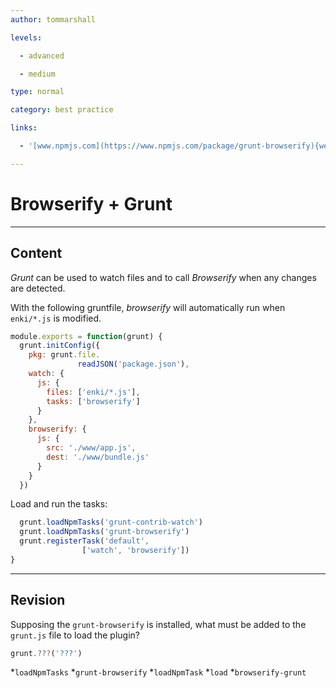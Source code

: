 ```yaml
---
author: tommarshall

levels:

  - advanced

  - medium

type: normal

category: best practice

links:

  - '[www.npmjs.com](https://www.npmjs.com/package/grunt-browserify){website}'

---
```

# Browserify + Grunt

---
## Content

*Grunt* can be used to watch files and to call *Browserify* when any changes are detected.

With the following gruntfile, *browserify* will automatically run when `enki/*.js` is modified.

```javaScript
module.exports = function(grunt) {
  grunt.initConfig({
    pkg: grunt.file.
               readJSON('package.json'),
    watch: {
      js: {
        files: ['enki/*.js'],
        tasks: ['browserify']
      }
    },
    browserify: {
      js: {
        src: './www/app.js',
        dest: './www/bundle.js'
      }
    }
  })
```
Load and run the tasks:
```javaScript
  grunt.loadNpmTasks('grunt-contrib-watch')
  grunt.loadNpmTasks('grunt-browserify')
  grunt.registerTask('default', 
                ['watch', 'browserify'])
}
```

---
## Revision

Supposing the `grunt-browserify` is installed, what must be added to the `grunt.js` file to load the plugin?
```js
grunt.???('???')

```
*`loadNpmTasks`
*`grunt-browserify`
*`loadNpmTask`
*`load`
*`browserify-grunt`